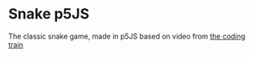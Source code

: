 # Snake p5JS

The classic snake game, made in p5JS based on video from [the coding train](https://www.youtube.com/watch?v=OMoVcohRgZA)
